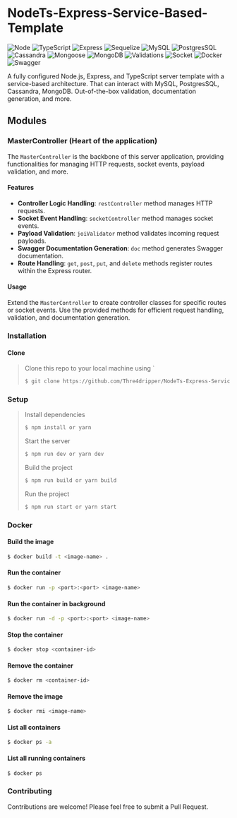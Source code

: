 # NodeTs-Express-Service-Based-Template

![Node](https://img.shields.io/badge/-Node-339933?style=flat-square&logo=Node.js&logoColor=white)
![TypeScript](https://img.shields.io/badge/-TypeScript-007ACC?style=flat-square&logo=TypeScript&logoColor=white)
![Express](https://img.shields.io/badge/-Express-000000?style=flat-square&logo=Express&logoColor=white)
![Sequelize](https://img.shields.io/badge/-Sequelize-52B0E7?style=flat-square&logo=Sequelize&logoColor=white)
![MySQL](https://img.shields.io/badge/-MySQL-4479A1?style=flat-square&logo=MySQL&logoColor=white)
![PostgresSQL](https://img.shields.io/badge/-PostgreSQL-336791?style=flat-square&logo=PostgreSQL&logoColor=white)
![Cassandra](https://img.shields.io/badge/-Cassandra-1287B1?style=flat-square&logo=Apache-Cassandra&logoColor=white)
![Mongoose](https://img.shields.io/badge/-Mongoose-880000?style=flat-square&logo=Mongoose&logoColor=white)
![MongoDB](https://img.shields.io/badge/-MongoDB-47A248?style=flat-square&logo=MongoDB&logoColor=white)
![Validations](https://img.shields.io/badge/-Validations-FF0000?style=flat-square)
![Socket](https://img.shields.io/badge/-Socket-FF6900?style=flat-square&logo=Socket.io&logoColor=white)
![Docker](https://img.shields.io/badge/-Docker-2496ED?style=flat-square&logo=Docker&logoColor=white)
![Swagger](https://img.shields.io/badge/-Swagger-85EA2D?style=flat-square&logo=Swagger&logoColor=white)

A fully configured Node.js, Express, and TypeScript server template with a service-based architecture.
That can interact with MySQL, PostgresSQL, Cassandra, MongoDB.
Out-of-the-box validation, documentation generation, and
more.

## Modules

### MasterController (Heart of the application)

The `MasterController` is the backbone of this server application, providing functionalities for managing HTTP requests,
socket events, payload validation, and more.

#### Features

- **Controller Logic Handling**: `restController` method manages HTTP requests.
- **Socket Event Handling**: `socketController` method manages socket events.
- **Payload Validation**: `joiValidator` method validates incoming request payloads.
- **Swagger Documentation Generation**: `doc` method generates Swagger documentation.
- **Route Handling**: `get`, `post`, `put`, and `delete` methods register routes within the Express router.

#### Usage

Extend the `MasterController` to create controller classes for specific routes or socket events. Use the provided
methods for efficient request handling, validation, and documentation generation.

### Installation

#### Clone

> Clone this repo to your local machine using `
> ```bash
> $ git clone https://github.com/Thre4dripper/NodeTs-Express-Service-Based-Template
> ```

### Setup

> Install dependencies
> ```bash
> $ npm install or yarn
> ```
>
> Start the server
> ```bash
> $ npm run dev or yarn dev
> ```
>
> Build the project
> ```bash
> $ npm run build or yarn build
> ```
>
> Run the project
> ```bash
> $ npm run start or yarn start
> ```

### Docker

#### Build the image

```bash
$ docker build -t <image-name> .
```

#### Run the container

```bash
$ docker run -p <port>:<port> <image-name>
```

#### Run the container in background

```bash
$ docker run -d -p <port>:<port> <image-name>
```

#### Stop the container

```bash
$ docker stop <container-id>
```

#### Remove the container

```bash
$ docker rm <container-id>
```

#### Remove the image

```bash
$ docker rmi <image-name>
```

#### List all containers

```bash
$ docker ps -a
```

#### List all running containers

```bash
$ docker ps
```

### Contributing

Contributions are welcome! Please feel free to submit a Pull Request.